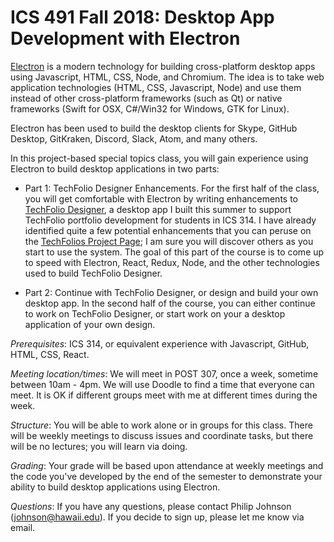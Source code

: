 # ICS 491 Fall 2018: Desktop App Development with Electron

[Electron](https://electronjs.org/) is a modern technology for building cross-platform desktop apps using Javascript, HTML, CSS, Node, and Chromium.  The idea is to take web application technologies (HTML, CSS, Javascript, Node) and use them instead of other cross-platform frameworks (such as Qt) or native frameworks (Swift for OSX, C#/Win32 for Windows, GTK for Linux).

Electron has been used to build the desktop clients for Skype, GitHub Desktop, GitKraken, Discord, Slack, Atom, and many others.  

In this project-based special topics class, you will gain experience using Electron to build desktop applications in two parts:

* Part 1:  TechFolio Designer Enhancements.  For the first half of the class, you will get comfortable with Electron by writing enhancements to [TechFolio Designer](http://techfolios.github.io/designer.html), a desktop app I built this summer to support TechFolio portfolio development for students in ICS 314.  I have already identified quite a few potential enhancements that you can peruse on the [TechFolios Project Page](https://github.com/techfolios/techfoliodesigner/projects/1); I am sure you will discover others as you start to use the system. The goal of this part of the course is to come up to speed with Electron, React, Redux, Node, and the other technologies used to build TechFolio Designer.

* Part 2: Continue with TechFolio Designer, or design and build your own desktop app.  In the second half of the course, you can either continue to work on TechFolio Designer, or start work on your a desktop application of your own design. 

*Prerequisites*: ICS 314, or equivalent experience with Javascript, GitHub, HTML, CSS, React.

*Meeting location/times*: We will meet in POST 307, once a week, sometime between 10am - 4pm.  We will use Doodle to find a time that everyone can meet. It is OK if different groups meet with me at different times during the week.

*Structure*: You will be able to work alone or in groups for this class.  There will be weekly meetings to discuss issues and coordinate tasks, but there will be no lectures; you will learn via doing.

*Grading*: Your grade will be based upon attendance at weekly meetings and the code you've developed by the end of the semester to demonstrate your ability to build desktop applications using Electron.

*Questions*: If you have any questions, please contact Philip Johnson (johnson@hawaii.edu).  If you decide to sign up, please let me know via email.




